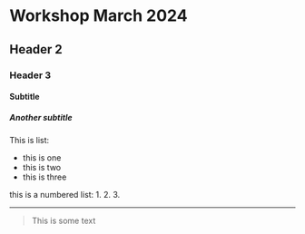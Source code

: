 # Workshop March 2024
## Header 2
### Header 3
#### Subtitle
##### Another subtitle

This is list: 
- this is one
- this is two
- this is three

this is a numbered list:
1. 
2.
3.

***

> This is some text
